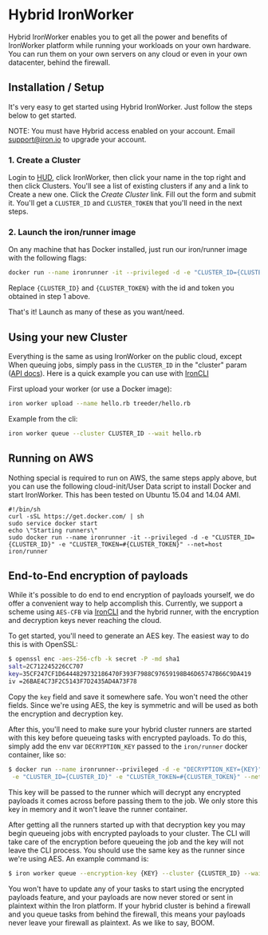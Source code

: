 # Hybrid IronWorker

Hybrid IronWorker enables you to get all the power and benefits of IronWorker platform while running your workloads on your own
hardware. You can run them on your own servers on any cloud or even in your own datacenter, behind the firewall.

## Installation / Setup

It's very easy to get started using Hybrid IronWorker. Just follow the steps below to get started. 

NOTE: You must have Hybrid access enabled on your account. Email <support@iron.io> to upgrade your account. 

### 1. Create a Cluster

Login to [HUD](http://hud.iron.io), click IronWorker, then click your name in the top right and then click Clusters.
You'll see a list of existing clusters if any and a link to Create a new one. Click the _Create Cluster_ link. 
Fill out the form and submit it. You'll get a `CLUSTER_ID` and `CLUSTER_TOKEN` that you'll need in the next steps. 

### 2. Launch the iron/runner image

On any machine that has Docker installed, just run our iron/runner image with the following flags:

```sh
docker run --name ironrunner -it --privileged -d -e "CLUSTER_ID={CLUSTER_ID}" -e "CLUSTER_TOKEN={CLUSTER_TOKEN}" --net=host iron/runner
```

Replace `{CLUSTER_ID}` and `{CLUSTER_TOKEN}` with the id and token you obtained in step 1 above. 

That's it!  Launch as many of these as you want/need. 

## Using your new Cluster

Everything is the same as using IronWorker on the public cloud, except When queuing jobs,
simply pass in the `CLUSTER_ID` in the "cluster" param ([API docs](http://dev.iron.io/worker/reference/api/#queue_a_task)).
Here is a quick example you can use with [IronCLI]

First upload your worker (or use a Docker image):

```sh
iron worker upload --name hello.rb treeder/hello.rb
```

Example from the cli:

```sh
iron worker queue --cluster CLUSTER_ID --wait hello.rb
```

## Running on AWS

Nothing special is required to run on AWS, the same steps apply above, but you can use the following 
cloud-init/User Data script to install Docker and start IronWorker.
This has been tested on Ubuntu 15.04 and 14.04 AMI.

```
#!/bin/sh
curl -sSL https://get.docker.com/ | sh
sudo service docker start
echo \"Starting runners\"
sudo docker run --name ironrunner -it --privileged -d -e "CLUSTER_ID={CLUSTER_ID}" -e "CLUSTER_TOKEN=#{CLUSTER_TOKEN}" --net=host iron/runner
```

## End-to-End encryption of payloads

While it's possible to do end to end encryption of payloads yourself, we do
offer a convenient way to help accomplish this. Currently, we support a scheme
using `AES-CFB` via [IronCLI] and the hybrid runner, with the encryption and
decryption keys never reaching the cloud.

To get started, you'll need to generate an AES key. The easiest way to do this is
with OpenSSL:

```sh
$ openssl enc -aes-256-cfb -k secret -P -md sha1
salt=2C712245226CC707
key=35CF247CF1D6444829732186470F393F7988C97659198B46D65747B66C9DA419
iv =26BAE4C73F2C5143F7D2435AD4A73F78
```

Copy the `key` field and save it somewhere safe. You won't need the other
fields. Since we're using AES, the key is symmetric and will be used as both
the encryption and decryption key.

After this, you'll need to make sure your hybrid cluster runners are started
with this key before queueing tasks with encrypted payloads. To do this, simply
add the env var `DECRYPTION_KEY` passed to the `iron/runner` docker container, like so:

```sh
$ docker run --name ironrunner--privileged -d -e "DECRYPTION_KEY={KEY}" \
 -e "CLUSTER_ID={CLUSTER_ID}" -e "CLUSTER_TOKEN=#{CLUSTER_TOKEN}" --net=host iron/runner
```

This key will be passed to the runner which will decrypt any encrypted payloads
it comes across before passing them to the job. We only store this key in memory
and it won't leave the runner container.

After getting all the runners started up with that decryption key you may begin
queueing jobs with encrypted payloads to your cluster. The CLI will take care of
the encryption before queueing the job and the key will not leave the CLI process.
You should use the same key as the runner since we're using AES. An example
command is:

```sh
$ iron worker queue --encryption-key {KEY} --cluster {CLUSTER_ID} --wait hello.rb
```

You won't have to update any of your tasks to start using the encrypted payloads
feature, and your payloads are now never stored or sent in plaintext within the Iron
platform. If your hybrid cluster is behind a firewall and you queue tasks from
behind the firewall, this means your payloads never leave your firewall as
plaintext. As we like to say, BOOM.

[IronCLI]:https://github.com/iron-io/ironcli
